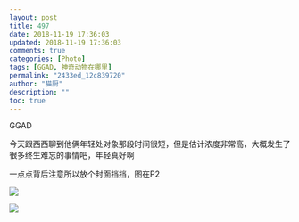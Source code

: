```yaml
---
layout: post
title: 497
date: 2018-11-19 17:36:03
updated: 2018-11-19 17:36:03
comments: true
categories: [Photo]
tags: [GGAD, 神奇动物在哪里]
permalink: "2433ed_12c839720"
author: "猫厨"
description: ""
toc: true
---
```


<p>GGAD</p> 
<p>今天跟西西聊到他俩年轻处对象那段时间很短，但是估计浓度非常高，大概发生了很多终生难忘的事情吧，年轻真好啊</p> 
<p>一点点背后注意所以放个封面挡挡，图在P2</p>

![](/img/img_cVZNdzJtQk9JV2M0LzArZWRScEN3RGpmWUtmZHhmQ2xtaFZpVkJwTjkyQkxoVFZSVTYvN2l3PT0.jpg)

![](/img/img_cVZNdzJtQk9JV2M0LzArZWRScEN3QWl3eW5sU0Z4SytWL1ZaMkkwM3UrcGxoazZnNVNQdDFBPT0.jpg)